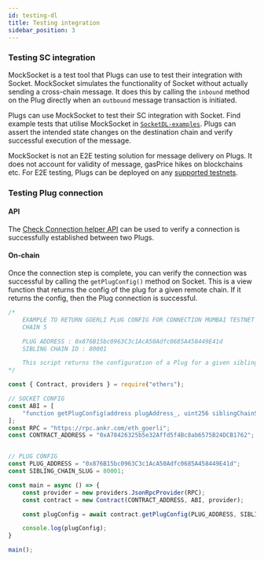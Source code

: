 ```yaml
---
id: testing-dl
title: Testing integration
sidebar_position: 3
---
```


### Testing SC integration
MockSocket is a test tool that Plugs can use to test their integration with Socket. MockSocket simulates the functionality of Socket without actually sending a cross-chain message. It does this by calling the `inbound` method on the Plug directly when an `outbound` message transaction is initiated. 

Plugs can use MockSocket to test their SC integration with Socket. Find example tests that utilise MockSocket in [`SocketDL-examples`](https://github.com/SocketDotTech/socketDL-examples/tree/main/test). Plugs can assert the intended state changes on the destination chain and verify successful execution of the message.

MockSocket is not an E2E testing solution for message delivery on Plugs. It does not account for validity of message, gasPrice hikes on blockchains etc. For E2E testing, Plugs can be deployed on any [supported testnets](./DeploymentsSection/Deployments.md).

### Testing Plug connection

#### API
The [Check Connection helper API](./APIReference/CheckConnection.md) can be used to verify a connection is successfully established between two Plugs.


#### On-chain

Once the connection step is complete, you can verify the connection was successful by calling the `getPlugConfig()` method on Socket. This is a view function that returns the config of the plug for a given remote chain. If it returns the config, then the Plug connection is successful.


```javascript
/* 
    EXAMPLE TO RETURN GOERLI PLUG CONFIG FOR CONNECTION MUMBAI TESTNET
    CHAIN 5

    PLUG ADDRESS : 0x876B15bc0963C3c1AcA50Adfc0685A458449E41d
    SIBLING CHAIN ID : 80001

    This script returns the configuration of a Plug for a given sibling chain
*/

const { Contract, providers } = require("ethers");

// SOCKET CONFIG
const ABI = [
    "function getPlugConfig(address plugAddress_, uint256 siblingChainSlug_) view returns (address siblingPlug, address inboundSwitchboard__, address outboundSwitchboard__, address capacitor__, address decapacitor__)"
];
const RPC = "https://rpc.ankr.com/eth_goerli";
const CONTRACT_ADDRESS = "0xA78426325b5e32Affd5f4Bc8ab6575B24DCB1762";


// PLUG CONFIG
const PLUG_ADDRESS = "0x876B15bc0963C3c1AcA50Adfc0685A458449E41d";
const SIBLING_CHAIN_SLUG = 80001;

const main = async () => {
    const provider = new providers.JsonRpcProvider(RPC);
    const contract = new Contract(CONTRACT_ADDRESS, ABI, provider);

    const plugConfig = await contract.getPlugConfig(PLUG_ADDRESS, SIBLING_CHAIN_SLUG);

    console.log(plugConfig);
}

main();
```